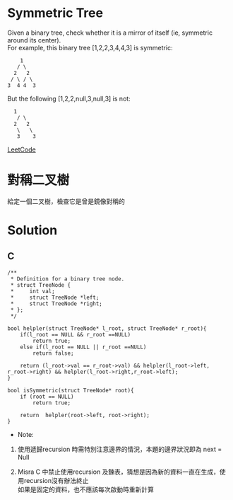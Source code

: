 # Symmetric Tree
Given a binary tree, check whether it is a mirror of itself (ie, symmetric around its center).  
For example, this binary tree [1,2,2,3,4,4,3] is symmetric: 
```
    1
   / \
  2   2
 / \ / \
3  4 4  3
```
But the following [1,2,2,null,3,null,3] is not:  
```
  1
   / \
  2   2
   \   \
   3    3
```
[LeetCode](https://leetcode.com/problems/symmetric-tree/)  


# 對稱二叉樹  
給定一個二叉樹，檢查它是曾是鏡像對稱的  

# Solution
## C

```
/**
 * Definition for a binary tree node.
 * struct TreeNode {
 *     int val;
 *     struct TreeNode *left;
 *     struct TreeNode *right;
 * };
 */

bool helpler(struct TreeNode* l_root, struct TreeNode* r_root){
    if(l_root == NULL && r_root ==NULL)
        return true;
    else if(l_root == NULL || r_root ==NULL)
        return false;
    
    return (l_root->val == r_root->val) && helpler(l_root->left, r_root->right) && helpler(l_root->right,r_root->left); 
}

bool isSymmetric(struct TreeNode* root){
    if (root == NULL)
        return true;  

    return  helpler(root->left, root->right);
}
```

* Note:  

1. 使用遞歸recursion 時需特別注意邊界的情況，本題的邊界狀況即為 next = Null  

2. Misra C 中禁止使用recursion 及鍊表，猜想是因為新的資料一直在生成，使用recursion沒有辦法終止  
   如果是固定的資料，也不應該每次啟動時重新計算 
